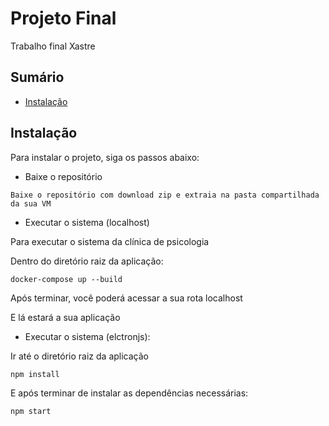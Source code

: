 # Projeto Final
Trabalho final Xastre

## Sumário

- [Instalação](#instalação)


## Instalação

Para instalar o projeto, siga os passos abaixo:

- Baixe o repositório
```
Baixe o repositório com download zip e extraia na pasta compartilhada da sua VM
```

- Executar o sistema (localhost)

Para executar o sistema da clínica de psicologia

Dentro do diretório raiz da aplicação:
```
docker-compose up --build
```
Após terminar, você poderá acessar a sua rota localhost

E lá estará a sua aplicação

- Executar o sistema (elctronjs):

Ir até o diretório raiz da aplicação
```
npm install
```
E após terminar de instalar as dependências necessárias:
```
npm start
```
